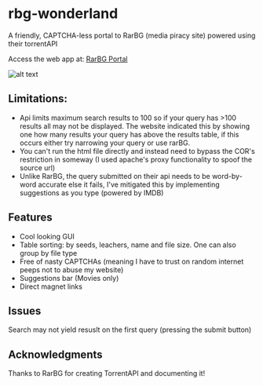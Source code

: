 # rbg-wonderland
A friendly, CAPTCHA-less portal to RarBG (media piracy site) powered using their torrentAPI

Access the web app at: [RarBG Portal](https://gabba.ga/rbg.html)

![alt text](https://user-images.githubusercontent.com/12468102/105800947-eda95300-5fd2-11eb-9c75-f16770bdaa65.png "Screenshot_0")

## Limitations:
- Api limits maximum search results to 100 so if your query has >100 results all may not be displayed. The website indicated this by showing one how many results your query has above the results table, if this occurs either try narrowing your query or use rarBG. 
- You can't run the html file directly and instead need to bypass the COR's restriction in someway (I used apache's proxy functionality to spoof the source url)
- Unlike RarBG, the query submitted on their api needs to be word-by-word accurate else it fails, I've mitigated this by implementing suggestions as you type (powered by IMDB) 

## Features
- Cool looking GUI
- Table sorting: by seeds, leachers, name and file size. One can also group by file type
- Free of nasty CAPTCHAs (meaning I have to trust on random internet peeps not to abuse my website)
- Suggestions bar (Movies only)
- Direct magnet links

## Issues
Search may not yield resuslt on the first query (pressing the submit button)

## Acknowledgments
Thanks to RarBG for creating TorrentAPI and documenting it!
